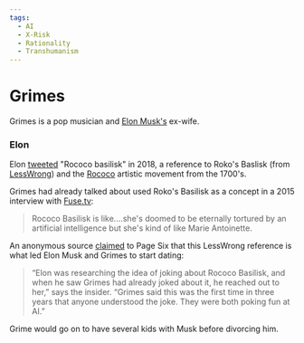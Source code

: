 ```yaml
---
tags:
  - AI
  - X-Risk
  - Rationality
  - Transhumanism
---
```

# Grimes

Grimes is a pop musician and [Elon Musk's](@elonmusk.md) ex-wife.

### Elon

Elon [tweeted](https://twitter.com/elonmusk/status/993572598381514753) "Rococo basilisk" in 2018, a reference to Roko's Baslisk (from [LessWrong](LessWrong.md)) and the [Rococo](https://en.wikipedia.org/wiki/Rococo) artistic movement from the 1700's.

Grimes had already talked about used Roko's Basilisk as a concept in a 2015 interview with [Fuse.tv](https://www.fuse.tv/videos/2015/12/grimes-fuse-first-interview-flesh-without-blood):
>Rococo Basilisk is like....she's doomed to be eternally tortured by an artificial intelligence but she's kind of like Marie Antoinette.

An anonymous source [claimed](https://pagesix.com/2018/05/07/elon-musk-quietly-dating-musician-grimes/) to Page Six that this LessWrong reference is what led Elon Musk and Grimes to start dating:
>“Elon was researching the idea of joking about Rococo Basilisk, and when he saw Grimes had already joked about it, he reached out to her,” says the insider. “Grimes said this was the first time in three years that anyone understood the joke. They were both poking fun at AI.”

Grime would go on to have several kids with Musk before divorcing him.